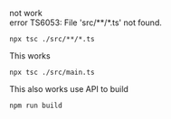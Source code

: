 
not work  
error TS6053: File 'src/**/*.ts' not found.

```shell
npx tsc ./src/**/*.ts
```

This works

```shell
npx tsc ./src/main.ts
```

This also works
use API to build

```shell
npm run build
```